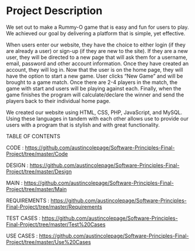 # Project Description



We set out to make a Rummy-O game that is easy and fun for users to play. We achieved our goal by delivering a platform that is simple, yet effective.

When users enter our website, they have the choice to either login (if they are already a user) or sign-up (if they are new to the site). If they are a new user, they will be directed to a new page that will ask them for a username, email, password and other account information. Once they have created an account, they will log in. Now that the user is on the home page, they will have the option to start a new game. User clicks “New Game” and will be brought to a game match. Once there are 2-4 players in the match, the game with start and users will be playing against each. Finally, when the game finishes the program will calculate/declare the winner and send the players back to their individual home page.

We created our website using HTML, CSS, PHP, JavaScript, and MySQL. Using these languages in tandem with each other allows use to provide our users with a program that is stylish and with great functionality.

TABLE OF CONTENTS

CODE : https://github.com/austincolepage/Software-Principles-Final-Project/tree/master/Code

DESIGN : https://github.com/austincolepage/Software-Principles-Final-Project/tree/master/Design

MAIN : https://github.com/austincolepage/Software-Principles-Final-Project/tree/master/Main

REQUIREMENTS : https://github.com/austincolepage/Software-Principles-Final-Project/tree/master/Requirements

TEST CASES : https://github.com/austincolepage/Software-Principles-Final-Project/tree/master/Test%20Cases

USE CASES : https://github.com/austincolepage/Software-Principles-Final-Project/tree/master/Use%20Cases
